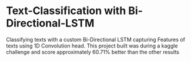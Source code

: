 # Text-Classification with Bi-Directional-LSTM
Classifying texts with a custom Bi-Directional LSTM capturing Features of texts using 1D Convolution head. This project built was during a kaggle challenge and score approximately 60.71% better than the other results
